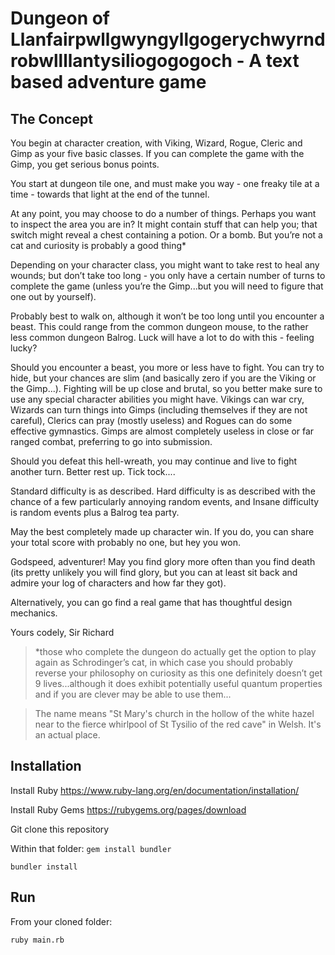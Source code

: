 # Dungeon of Llanfairpwllgwyngyllgogerychwyrndrobwllllantysiliogogogoch - A text based adventure game

## The Concept

You begin at character creation, with Viking, Wizard, Rogue, Cleric and Gimp as your five basic classes. If you can complete the game with the Gimp, you get serious bonus points.

You start at dungeon tile one, and must make you way - one freaky tile at a time - towards that light at the end of the tunnel.

At any point, you may choose to do a number of things. Perhaps you want to inspect the area you are in? It might contain stuff that can help you; that switch might reveal a chest containing a potion. Or a bomb. But you’re not a cat and curiosity is probably a good thing*

Depending on your character class, you might want to take rest to heal any wounds; but don’t take too long - you only have a certain number of turns to complete the game (unless you’re the Gimp...but you will need to figure that one out by yourself).

Probably best to walk on, although it won’t be too long until you encounter a beast. This could range from the common dungeon mouse, to the rather less common dungeon Balrog. Luck will have a lot to do with this - feeling lucky?

Should you encounter a beast, you more or less have to fight. You can try to hide, but your chances are slim (and basically zero if you are the Viking or the Gimp...). Fighting will be up close and brutal, so you better make sure to use any special character abilities you might have. Vikings can war cry, Wizards can turn things into Gimps (including themselves if they are not careful), Clerics can pray (mostly useless) and Rogues can do some effective gymnastics. Gimps are almost completely useless in close or far ranged combat, preferring to go into submission.

Should you defeat this hell-wreath, you may continue and live to fight another turn. Better rest up. Tick tock....

Standard difficulty is as described. Hard difficulty is as described with the chance of a few particularly annoying random events, and Insane difficulty is random events plus  a Balrog tea party.

May the best completely made up character win. If you do, you can share your total score with probably no one, but hey you won.

Godspeed, adventurer! May you find glory more often than you find death (its pretty unlikely you will find glory, but you can at least sit back and admire your log of characters and how far they got).

Alternatively, you can go find a real game that has thoughtful design mechanics.

Yours codely,
Sir Richard

>*those who complete the dungeon do actually get the option to play again as Schrodinger’s cat, in which case you should probably reverse your philosophy on curiosity as this one definitely doesn’t get 9 lives...although it does exhibit potentially useful quantum properties and if you are clever may be able to use them...

> The name means "St Mary's church in the hollow of the white hazel near to the fierce whirlpool of St Tysilio of the red cave" in Welsh. It's an actual place.

## Installation

Install Ruby
https://www.ruby-lang.org/en/documentation/installation/

Install Ruby Gems
https://rubygems.org/pages/download

Git clone this repository

Within that folder:
`gem install bundler`

`bundler install`

## Run

From your cloned folder:

`ruby main.rb`

